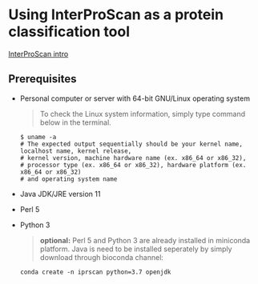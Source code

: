 # Using InterProScan as a protein classification tool

[InterProScan intro](https://github.com/ebi-pf-team/interproscan/wiki#what-is-interproscan)

## Prerequisites
* Personal computer or server with 64-bit GNU/Linux operating system
	> To check the Linux system information, simply type command below in the terminal.

	```
	$ uname -a
	# The expected output sequentially should be your kernel name, localhost name, kernel release, 
	# kernel version, machine hardware name (ex. x86_64 or x86_32), 
	# processor type (ex. x86_64 or x86_32), hardware platform (ex. x86_64 or x86_32) 
	# and operating system name
	```

* Java JDK/JRE version 11
* Perl 5
* Python 3

	> __optional:__ Perl 5 and Python 3 are already installed in miniconda platform. Java is need to be installed seperately by simply download through bioconda channel:

	```
	conda create -n iprscan python=3.7 openjdk
	```

